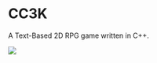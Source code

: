 # CC3K
A Text-Based 2D RPG game written in C++.

<img src="https://github.com/j97zhu/CC3K/blob/master/screenshot.png">
